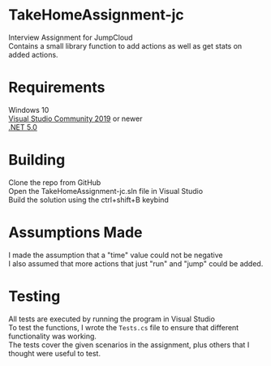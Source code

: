 # TakeHomeAssignment-jc
Interview Assignment for JumpCloud  
Contains a small library function to add actions as well as get stats on added actions.

# Requirements
Windows 10  
[Visual Studio Community 2019](https://visualstudio.microsoft.com/downloads/) or newer  
[.NET 5.0](https://dotnet.microsoft.com/download)

# Building
Clone the repo from GitHub  
Open the TakeHomeAssignment-jc.sln file in Visual Studio  
Build the solution using the ctrl+shift+B keybind

# Assumptions Made
I made the assumption that a "time" value could not be negative  
I also assumed that more actions that just "run" and "jump" could be added.

# Testing
All tests are executed by running the program in Visual Studio  
To test the functions, I wrote the `Tests.cs` file to ensure that different functionality was working.  
The tests cover the given scenarios in the assignment, plus others that I thought were useful to test.
